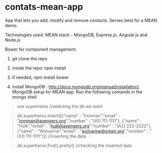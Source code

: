 # contats-mean-app

App that lets you add, modify and remove contacts. Serves best for a MEAN demo.

Technologies used:
MEAN stack - MongoDB, Express.js, Angular.js and Node.js

Bower for component management.

1. git clone the repo
2. inside the repo: npm install
3. if needed, npm install bower

4. Install MongoDB : http://docs.mongodb.org/manual/installation/
MongoDB setup for MEAN app. Run the following comands in the mongo shell.
> use superheros   //selecting the db we want

> db.superheros.insert([{"name" : "Ironman","email" : "ironman@avengers.org","number" : "(A1) 111-1111"}, {"name" : "Hulk","email" : "hulk@avengers.org","number" : "(A2) 222-2222"},{"name" : "Wolvarine","email" : "wolvarine@xmen.org","number" : "(X1) 111-1111"}])  //inserting the data

> db.superheros.find().pretty()  //checking the inserted data 
